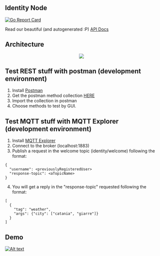 ## Identity Node
[![Go Report Card](https://goreportcard.com/badge/github.com/AlessandroSpallina/SmartFeed)](https://goreportcard.com/report/github.com/AlessandroSpallina/SmartFeed)

Read our beautiful (and autogenerated :P) [API Docs](https://www.apimatic.io/apidocs/smartfeed/v/1_0#/http/getting-started)

## Architecture
<p align="center">
  <img src="https://spee.ch/d/identity-node.png">
</p>

## Test REST stuff with postman (development environment)
1. Install [Postman](https://www.postman.com/)
2. Get the postman method collection [HERE](https://www.getpostman.com/collections/2be9d338f6a5b032acb4)
3. Import the collection in postman
4. Choose methods to test by GUI.

## Test MQTT stuff with MQTT Explorer (development environment)
1. Install [MQTT Explorer](http://mqtt-explorer.com/)
2. Connect to the broker (localhost:1883)
3. Publish a request in the welcome topic (identity/welcome) following the format:
```
{
  "username": <previouslyRegisteredUser>
  "response-topic": <aTopicName>
}
```
4. You will get a reply in the "response-topic" requested following the format:
```
[
  {
    "tag": "weather",
    "args": {"city": ["catania", "giarre"]}
  }
]
```

## Demo
[![Alt text](https://spee.ch/3/identity-node-demo2.jpg)](https://spee.ch/d/identity-node-demo-v0.webm)
